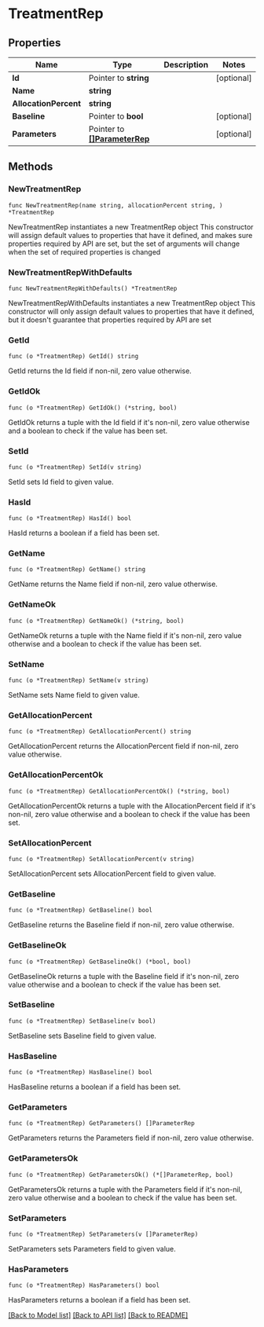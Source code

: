 # TreatmentRep

## Properties

Name | Type | Description | Notes
------------ | ------------- | ------------- | -------------
**Id** | Pointer to **string** |  | [optional] 
**Name** | **string** |  | 
**AllocationPercent** | **string** |  | 
**Baseline** | Pointer to **bool** |  | [optional] 
**Parameters** | Pointer to [**[]ParameterRep**](ParameterRep.md) |  | [optional] 

## Methods

### NewTreatmentRep

`func NewTreatmentRep(name string, allocationPercent string, ) *TreatmentRep`

NewTreatmentRep instantiates a new TreatmentRep object
This constructor will assign default values to properties that have it defined,
and makes sure properties required by API are set, but the set of arguments
will change when the set of required properties is changed

### NewTreatmentRepWithDefaults

`func NewTreatmentRepWithDefaults() *TreatmentRep`

NewTreatmentRepWithDefaults instantiates a new TreatmentRep object
This constructor will only assign default values to properties that have it defined,
but it doesn't guarantee that properties required by API are set

### GetId

`func (o *TreatmentRep) GetId() string`

GetId returns the Id field if non-nil, zero value otherwise.

### GetIdOk

`func (o *TreatmentRep) GetIdOk() (*string, bool)`

GetIdOk returns a tuple with the Id field if it's non-nil, zero value otherwise
and a boolean to check if the value has been set.

### SetId

`func (o *TreatmentRep) SetId(v string)`

SetId sets Id field to given value.

### HasId

`func (o *TreatmentRep) HasId() bool`

HasId returns a boolean if a field has been set.

### GetName

`func (o *TreatmentRep) GetName() string`

GetName returns the Name field if non-nil, zero value otherwise.

### GetNameOk

`func (o *TreatmentRep) GetNameOk() (*string, bool)`

GetNameOk returns a tuple with the Name field if it's non-nil, zero value otherwise
and a boolean to check if the value has been set.

### SetName

`func (o *TreatmentRep) SetName(v string)`

SetName sets Name field to given value.


### GetAllocationPercent

`func (o *TreatmentRep) GetAllocationPercent() string`

GetAllocationPercent returns the AllocationPercent field if non-nil, zero value otherwise.

### GetAllocationPercentOk

`func (o *TreatmentRep) GetAllocationPercentOk() (*string, bool)`

GetAllocationPercentOk returns a tuple with the AllocationPercent field if it's non-nil, zero value otherwise
and a boolean to check if the value has been set.

### SetAllocationPercent

`func (o *TreatmentRep) SetAllocationPercent(v string)`

SetAllocationPercent sets AllocationPercent field to given value.


### GetBaseline

`func (o *TreatmentRep) GetBaseline() bool`

GetBaseline returns the Baseline field if non-nil, zero value otherwise.

### GetBaselineOk

`func (o *TreatmentRep) GetBaselineOk() (*bool, bool)`

GetBaselineOk returns a tuple with the Baseline field if it's non-nil, zero value otherwise
and a boolean to check if the value has been set.

### SetBaseline

`func (o *TreatmentRep) SetBaseline(v bool)`

SetBaseline sets Baseline field to given value.

### HasBaseline

`func (o *TreatmentRep) HasBaseline() bool`

HasBaseline returns a boolean if a field has been set.

### GetParameters

`func (o *TreatmentRep) GetParameters() []ParameterRep`

GetParameters returns the Parameters field if non-nil, zero value otherwise.

### GetParametersOk

`func (o *TreatmentRep) GetParametersOk() (*[]ParameterRep, bool)`

GetParametersOk returns a tuple with the Parameters field if it's non-nil, zero value otherwise
and a boolean to check if the value has been set.

### SetParameters

`func (o *TreatmentRep) SetParameters(v []ParameterRep)`

SetParameters sets Parameters field to given value.

### HasParameters

`func (o *TreatmentRep) HasParameters() bool`

HasParameters returns a boolean if a field has been set.


[[Back to Model list]](../README.md#documentation-for-models) [[Back to API list]](../README.md#documentation-for-api-endpoints) [[Back to README]](../README.md)


